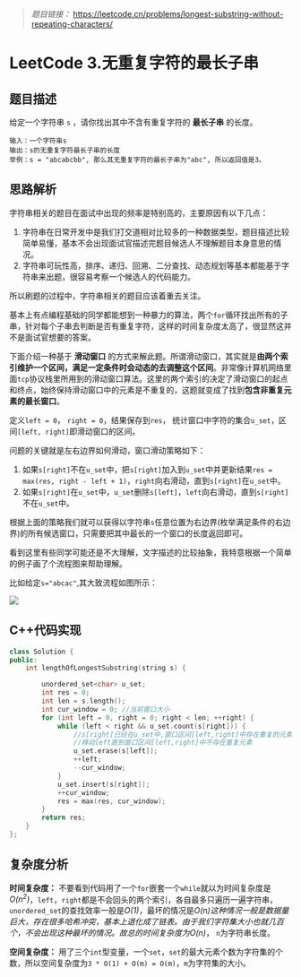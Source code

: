 > *题目链接：* https://leetcode.cn/problems/longest-substring-without-repeating-characters/

# LeetCode 3.无重复字符的最长子串

## 题目描述

给定一个字符串 `s` ，请你找出其中不含有重复字符的 **最长子串** 的长度。

```
输入：一个字符串s
输出：s的无重复字符最长子串的长度
举例：s = "abcabcbb", 那么其无重复字符的最长子串为"abc", 所以返回值是3。
```

## 思路解析

字符串相关的题目在面试中出现的频率是特别高的，主要原因有以下几点：

1. 字符串在日常开发中是我们打交道相对比较多的一种数据类型，题目描述比较简单易懂，基本不会出现面试官描述完题目候选人不理解题目本身意思的情况。
2. 字符串可玩性高，排序、递归、回溯、二分查找、动态规划等基本都能基于字符串来出题，很容易考察一个候选人的代码能力。

所以刷题的过程中，字符串相关的题目应该着重去关注。

基本上有点编程基础的同学都能想到一种暴力的算法，两个`for`循环找出所有的子串，针对每个子串去判断是否有重复字符，这样的时间复杂度太高了，很显然这并不是面试官想要的答案。 

下面介绍一种基于 **滑动窗口** 的方式来解此题。所谓滑动窗口，其实就是**由两个索引维护一个区间，满足一定条件时会动态的去调整这个区间**。非常像计算机网络里面`tcp`协议栈里所用到的滑动窗口算法。这里的两个索引的决定了滑动窗口的起点和终点，始终保持滑动窗口中的元素是不重复的，这题就变成了找到**包含非重复元素的最长窗口**。

定义`left = 0`， `right = 0`，结果保存到`res`， 统计窗口中字符的集合`u_set`，区间`[left, right]`即滑动窗口的区间。

问题的关键就是左右边界如何滑动，窗口滑动策略如下：

1. 如果`s[right]`不在`u_set`中，把`s[right]`加入到`u_set`中并更新结果`res = max(res, right - left + 1)`，`right`向右滑动，直到`s[right]`在`u_set`中。
2. 如果`s[right]`在`u_set`中，`u_set`删除`s[left]`，`left`向右滑动，直到`s[right]`不在`u_set`中。

根据上面的策略我们就可以获得以字符串`s`任意位置为右边界(枚举满足条件的右边界)的所有候选窗口，只需要把其中最长的一个窗口的长度返回即可。

看到这里有些同学可能还是不大理解，文字描述的比较抽象，我特意根据一个简单的例子画了个流程图来帮助理解。

比如给定`s="abcac"`,其大致流程如图所示：

![](https://gitee.com/ldtech007/picture/raw/master/pic/lc-0003-01.png)

## C++代码实现

```cpp
class Solution {
public:
    int lengthOfLongestSubstring(string s) {

        unordered_set<char> u_set;
        int res = 0;
        int len = s.length();
        int cur_window = 0; //当前窗口大小
        for (int left = 0, right = 0; right < len; ++right) {
            while (left < right && u_set.count(s[right])) {
                //s[right]已经在u_set中,窗口区间[left,right]中存在重复的元素
                //移动left直到窗口区间[left,right]中不存在重复元素
                u_set.erase(s[left]); 
                ++left;
                --cur_window;
            } 
            u_set.insert(s[right]);
            ++cur_window;
            res = max(res, cur_window);  
        } 
        return res;
    }
};
```

## 复杂度分析

**时间复杂度：** 不要看到代码用了一个`for`嵌套一个`while`就以为时间复杂度是*O(n<sup>2</sup>)*，`left`，`right`都是不会回头的两个索引，各自最多只遍历一遍字符串，`unordered_set`的查找效率一般是*O(1)*，最坏的情况是*O(n)*这种情况一般是数据量巨大，存在很多哈希冲突，基本上退化成了链表。由于我们字符集大小也就几百个，不会出现这种最坏的情况。故总的时间复杂度为*O(n)*， `n`为字符串长度。

**空间复杂度：** 用了三个`int`型变量，一个`set`，`set`的最大元素个数为字符集的个数，所以空间复杂度为`3 * O(1) + O(m) = O(m)`，`m`为字符集的大小。 






